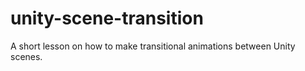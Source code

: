 # unity-scene-transition
A short lesson on how to make transitional animations between Unity scenes.
